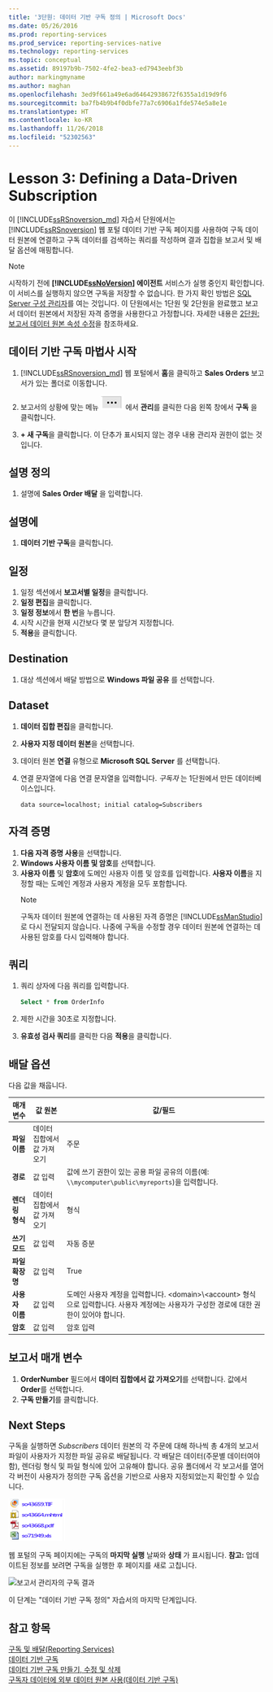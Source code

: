 ```yaml
---
title: '3단원: 데이터 기반 구독 정의 | Microsoft Docs'
ms.date: 05/26/2016
ms.prod: reporting-services
ms.prod_service: reporting-services-native
ms.technology: reporting-services
ms.topic: conceptual
ms.assetid: 89197b9b-7502-4fe2-bea3-ed7943eebf3b
author: markingmyname
ms.author: maghan
ms.openlocfilehash: 3ed9f661a49e6ad64642938672f6355a1d19d9f6
ms.sourcegitcommit: ba7fb4b9b4f0dbfe77a7c6906a1fde574e5a8e1e
ms.translationtype: HT
ms.contentlocale: ko-KR
ms.lasthandoff: 11/26/2018
ms.locfileid: "52302563"
---
```

# <a name="lesson-3-defining-a-data-driven-subscription"></a>Lesson 3: Defining a Data-Driven Subscription
이 [!INCLUDE[ssRSnoversion_md](../includes/ssrsnoversion-md.md)] 자습서 단원에서는 [!INCLUDE[ssRSnoversion](../includes/ssrsnoversion-md.md)] 웹 포털 데이터 기반 구독 페이지를 사용하여 구독 데이터 원본에 연결하고 구독 데이터를 검색하는 쿼리를 작성하며 결과 집합을 보고서 및 배달 옵션에 매핑합니다.  
  
> [!NOTE]  
> 시작하기 전에 **[!INCLUDE[ssNoVersion](../includes/ssnoversion-md.md)] 에이전트** 서비스가 실행 중인지 확인합니다. 이 서비스를 실행하지 않으면 구독을 저장할 수 없습니다.  한 가지 확인 방법은 [SQL Server 구성 관리자](../relational-databases/sql-server-configuration-manager.md)를 여는 것입니다.
이 단원에서는 1단원 및 2단원을 완료했고 보고서 데이터 원본에서 저장된 자격 증명을 사용한다고 가정합니다.  자세한 내용은 [2단원: 보고서 데이터 원본 속성 수정](../reporting-services/lesson-2-modifying-the-report-data-source-properties.md)을 참조하세요.  
  
## <a name="bkmk_startwizard"></a>데이터 기반 구독 마법사 시작  
  
1.  [!INCLUDE[ssRSnoversion_md](../includes/ssrsnoversion-md.md)] 웹 포털에서 **홈**을 클릭하고 **Sales Orders** 보고서가 있는 폴더로 이동합니다.  
  
2.  보고서의 상황에 맞는 메뉴 ![ssrs_tutorial_datadriven_reportmenu](../reporting-services/media/ssrs-tutorial-datadriven-reportmenu.png) 에서 **관리**를 클릭한 다음 왼쪽 창에서 **구독** 을 클릭합니다.  
  
3.  **+ 새 구독**을 클릭합니다. 이 단추가 표시되지 않는 경우 내용 관리자 권한이 없는 것입니다. 
  
## <a name="define-a-description"></a>설명 정의  
1.  설명에 **Sales Order 배달** 을 입력합니다.

## <a name="type"></a>설명에
1.  **데이터 기반 구독**을 클릭합니다.  

## <a name="schedule"></a>일정
1. 일정 섹션에서 **보고서별 일정**을 클릭합니다.
2. **일정 편집**을 클릭합니다.
3.  **일정 정보**에서 **한 번**을 누릅니다.  
4.  시작 시간을 현재 시간보다 몇 분 앞당겨 지정합니다.  
5.  **적용**을 클릭합니다.

## <a name="destination"></a>Destination  
1.  대상 섹션에서 배달 방법으로 **Windows 파일 공유** 를 선택합니다.  

## <a name="dataset"></a>Dataset
1. **데이터 집합 편집**을 클릭합니다.
2. **사용자 지정 데이터 원본**을 선택합니다.
3. 데이터 원본 **연결** 유형으로 **Microsoft SQL Server** 를 선택합니다.
4. 연결 문자열에 다음 연결 문자열을 입력합니다. *구독자* 는 1단원에서 만든 데이터베이스입니다. 
  
    ```  
    data source=localhost; initial catalog=Subscribers
    ```
    
## <a name="credentials"></a>자격 증명
1. **다음 자격 증명 사용**을 선택합니다.
2. **Windows 사용자 이름 및 암호**를 선택합니다.
3.  **사용자 이름** 및 **암호**에 도메인 사용자 이름 및 암호를 입력합니다. **사용자 이름**을 지정할 때는 도메인 계정과 사용자 계정을 모두 포함합니다.
    > [!NOTE]  
    > 구독자 데이터 원본에 연결하는 데 사용된 자격 증명은 [!INCLUDE[ssManStudio](../includes/ssmanstudio-md.md)]로 다시 전달되지 않습니다. 나중에 구독을 수정할 경우 데이터 원본에 연결하는 데 사용된 암호를 다시 입력해야 합니다.

## <a name="query"></a>쿼리      
1.  쿼리 상자에 다음 쿼리를 입력합니다.  
  
    ```sql
    Select * from OrderInfo  
    ```  
  
2.  제한 시간을 30초로 지정합니다.  
  
3.  **유효성 검사 쿼리**를 클릭한 다음 **적용**을 클릭합니다.

## <a name="delivery-options"></a>배달 옵션
다음 값을 채웁니다.

매개 변수  |값 원본  | 값/필드  
---------|---------|---------
**파일 이름**     |데이터 집합에서 값 가져오기 | 주문     
**경로**     | 값 입력  | 값에 쓰기 권한이 있는 공용 파일 공유의 이름(예: `\\mycomputer\public\myreports`)을 입력합니다. 
**렌더링 형식** | 데이터 집합에서 값 가져오기 | 형식
**쓰기 모드**| 값 입력| 자동 증분    
**파일 확장명** |값 입력 |True
**사용자 이름** | 값 입력 | 도메인 사용자 계정을 입력합니다. \<domain>\\\<account> 형식으로 입력합니다. 사용자 계정에는 사용자가 구성한 경로에 대한 권한이 있어야 합니다. 
**암호** | 값 입력 | 암호 입력

## <a name="report-parameters"></a>보고서 매개 변수
 1. **OrderNumber** 필드에서 **데이터 집합에서 값 가져오기**를 선택합니다. 값에서 **Order**를 선택합니다. 
 2. **구독 만들기**를 클릭합니다.
   
## <a name="next-steps"></a>Next Steps  
구독을 실행하면 *Subscribers* 데이터 원본의 각 주문에 대해 하나씩 총 4개의 보고서 파일이 사용자가 지정한 파일 공유로 배달됩니다. 각 배달은 데이터(주문별 데이터여야 함), 렌더링 형식 및 파일 형식에 있어 고유해야 합니다. 공유 폴더에서 각 보고서를 열어 각 버전이 사용자가 정의한 구독 옵션을 기반으로 사용자 지정되었는지 확인할 수 있습니다.  
  
![구독으로 만드는 파일 목록](../reporting-services/media/ssrs-tutorial-datadriven-subscription-filelist.gif "구독으로 만드는 파일 목록")  
  
웹 포털의 구독 페이지에는 구독의 **마지막 실행** 날짜와 **상태** 가 표시됩니다. 
**참고:** 업데이트된 정보를 보려면 구독을 실행한 후 페이지를 새로 고칩니다.  
    
![보고서 관리자의 구독 결과](../reporting-services/media/ssrs-tutorial-datadriven-subscription-status-reportmanager.png "보고서 관리자의 구독 결과")  
  
이 단계는 "데이터 기반 구독 정의" 자습서의 마지막 단계입니다.   
  
## <a name="see-also"></a>참고 항목  
[구독 및 배달&#40;Reporting Services&#41;](../reporting-services/subscriptions/subscriptions-and-delivery-reporting-services.md)  
[데이터 기반 구독](../reporting-services/subscriptions/data-driven-subscriptions.md)  
[데이터 기반 구독 만들기, 수정 및 삭제](../reporting-services/subscriptions/create-modify-and-delete-data-driven-subscriptions.md)  
[구독자 데이터에 외부 데이터 원본 사용&#40;데이터 기반 구독&#41;](../reporting-services/subscriptions/use-an-external-data-source-for-subscriber-data-data-driven-subscription.md)  
  
  
  

